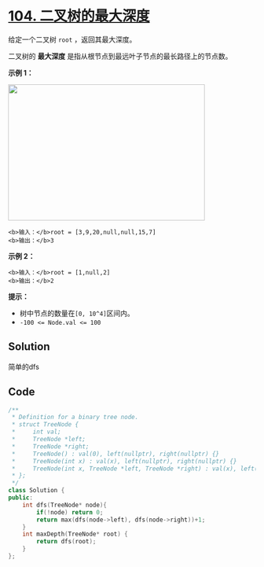 # [104. 二叉树的最大深度](https://leetcode.cn/problems/maximum-depth-of-binary-tree/description/?envType=study-plan-v2&envId=top-100-liked)

给定一个二叉树 `root` ，返回其最大深度。

二叉树的 **最大深度**  是指从根节点到最远叶子节点的最长路径上的节点数。

**示例 1：** 

<img alt="" src="https://gitee.com/baishuaishuai/saveimg/raw/master/202508051622321.jpg" style="width: 400px; height: 277px;">

```
<b>输入：</b>root = [3,9,20,null,null,15,7]
<b>输出：</b>3
```

**示例 2：** 

```
<b>输入：</b>root = [1,null,2]
<b>输出：</b>2
```

**提示：** 

- 树中节点的数量在`[0, 10^4]`区间内。
- `-100 <= Node.val <= 100`

## Solution

简单的dfs

## Code

```c++
/**
 * Definition for a binary tree node.
 * struct TreeNode {
 *     int val;
 *     TreeNode *left;
 *     TreeNode *right;
 *     TreeNode() : val(0), left(nullptr), right(nullptr) {}
 *     TreeNode(int x) : val(x), left(nullptr), right(nullptr) {}
 *     TreeNode(int x, TreeNode *left, TreeNode *right) : val(x), left(left), right(right) {}
 * };
 */
class Solution {
public:
    int dfs(TreeNode* node){
        if(!node) return 0;
        return max(dfs(node->left), dfs(node->right))+1;
    }
    int maxDepth(TreeNode* root) {
        return dfs(root);
    }
};
```



